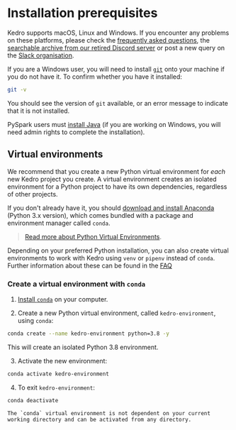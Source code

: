 # Installation prerequisites

Kedro supports macOS, Linux and Windows. If you encounter any problems on these platforms, please check the [frequently asked questions](../faq/faq.md), the [searchable archive from our retired Discord server](https://linen-discord.kedro.org) or post a new query on the [Slack organisation](https://join.slack.com/t/kedro-org/shared_invite/zt-1eicp0iw6-nkBvDlfAYb1AUJV7DgBIvw).

If you are a Windows user, you will need to install [`git`](https://git-scm.com/) onto your machine if you do not have it. To confirm whether you have it installed:

```bash
git -v
```

You should see the version of `git` available, or an error message to indicate that it is not installed.

PySpark users must [install Java](https://www.oracle.com/java/technologies/javase-downloads.html) (if you are working on Windows, you will need admin rights to complete the installation).

## Virtual environments
We recommend that you create a new Python virtual environment for *each* new Kedro project you create. A virtual environment creates an isolated environment for a Python project to have its own dependencies, regardless of other projects.

If you don't already have it, you should [download and install Anaconda](https://www.anaconda.com/products/individual#Downloads) (Python 3.x version), which comes bundled with a package and environment manager called `conda`.

> [Read more about Python Virtual Environments](https://realpython.com/python-virtual-environments-a-primer/).


Depending on your preferred Python installation, you can also create virtual environments to work with Kedro using `venv` or `pipenv` instead of `conda`. Further information about these can be found in the [FAQ](../faq/faq.md)

### Create a virtual environment with `conda`

1. [Install `conda`](https://docs.conda.io/projects/conda/en/latest/user-guide/install/) on your computer.

2. Create a new Python virtual environment, called `kedro-environment`, using `conda`:

```bash
conda create --name kedro-environment python=3.8 -y
```

This will create an isolated Python 3.8 environment.

3. Activate the new environment:

```bash
conda activate kedro-environment
```

4. To exit `kedro-environment`:

```bash
conda deactivate
```

```{note}
The `conda` virtual environment is not dependent on your current working directory and can be activated from any directory.
```
